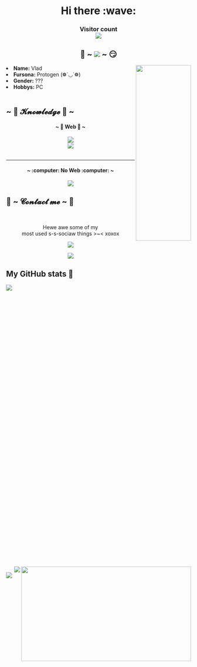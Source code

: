 <h1 align="center"> Hi there :wave:</h1>
<h3>
<p align="center"> 
  Visitor count<br>
  <img src="https://profile-counter.glitch.me/coringplay/count.svg">
</p></h3>

<div>
<h2 align="center"> 🥰 ~ <img src="https://x-lines.ru/letters/i/cyrillicfancy/0620/ffffff/20/0/eftg67mwrbssk.png"> ~ 😏 </h2>
<img src="https://c.tenor.com/Z6Gqy-qS-EQAAAAC/kakashi-naruto.gif" align="right" width="150" height="35%">
<li>
<b>Name:</b> Vlad</li>
<li>
<b>Fursona:</b> Protogen (❁´◡`❁)
</li>
<li>
<b>Gender:</b> ???
</li>
<li>
<b>Hobbys:</b> PC
</li>
<br>
</div>

<div>
<h2 align="left">            ~ 📇 𝓚𝓷𝓸𝔀𝓵𝓮𝓭𝓰𝓮 📇 ~</h2>
<p>
<img src="https://img.wattpad.com/f95b18fdf1923c910d6b282fa6f66dc94cefabe9/68747470733a2f2f73332e616d617a6f6e6177732e636f6d2f776174747061642d6d656469612d736572766963652f53746f7279496d6167652f3939524258425552324459536b673d3d2d372e313632306434363030373330373261343231303139373133383636332e676966?s=fit&w=720&h=720" align="right" width="463.5" height="258.5">
</div>
<h4 align="center">            ~ 📇 Web 📇 ~</h4>
<div>
<p align="center"><img src="https://img.shields.io/badge/html5%20-%23E34F26.svg?&style=for-the-badge&logo=html5&logoColor=white"><br> <img src="https://img.shields.io/badge/css3%20-%23F50033.svg?&style=for-the-badge&logo=css3&logoColor=white"> <br><br>
</p>
</div>

---

<h4 align="center">            ~ :computer: No Web :computer: ~</h4>
<p align="center"><img src="https://img.shields.io/badge/java%20-%23E34F26.svg?&style=for-the-badge&logo=java&logoColor=white">
</p>
</div>

<h2>           📝 ~ 𝓒𝓸𝓷𝓽𝓪𝓬𝓽 𝓶𝓮 ~ 📝</h2>

<img src="https://www.icegif.com/wp-content/uploads/icegif-1154.gif" align="right" left=10px>
<br>
<p align="center">Hewe awe some of my <br>
most used s-s-sociaw things >~< xoxox</p>
<p align="center"><a href="https://twitter.com/CoriVlad" target="_blank"><img src="https://img.shields.io/badge/CoriVlad%20-%231DA1F2.svg?&style=for-the-badge&logo=Twitter&logoColor=white"/></a>
<p align="center"><a href="https://vk.com/shalya2002" target="_blank"><img src="https://img.shields.io/badge/Vlad_Shalya%20-%236DA1F2.svg?&style=for-the-badge&logo=Vk&logoColor=white"/></a></p>
</div>
  
## My GitHub stats :100:

<a href="https://github.com/anuraghazra/github-readme-stats">
<img align="left" src="https://github-readme-stats.vercel.app/api?username=coringplay&theme=dracula&count_private=true&show_icons=true&hide_title=true" />
</a>
<a href="https://github.com/anuraghazra/convoychat">
<img align="center" src="https://github-readme-stats.vercel.app/api/top-langs/?username=coringplay&layout=demo&theme=dracula" />
</a>
